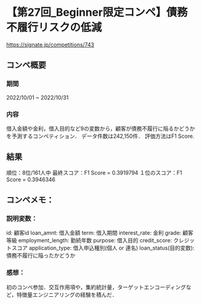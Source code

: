 # 【第27回_Beginner限定コンペ】債務不履行リスクの低減
https://signate.jp/competitions/743


## コンペ概要
### 期間
2022/10/01 ~ 2022/10/31

### 内容
借入金額や金利，借入目的など9の変数から，顧客が債務不履行に陥るかどうかを予測するコンペティション．
データ件数は242,150件．
評価方法はF1 Score.

## 結果
順位：8位/161人中
最終スコア：F1 Score = 0.3919794
１位のスコア：F1 Score = 0.3946346


## コンペメモ：
### 説明変数：
id: 顧客id
loan_amnt: 借入金額
term: 借入期間
interest_rate: 金利
grade: 顧客等級
employment_length: 勤続年数
purpose: 借入目的
credit_score: クレジットスコア
application_type: 借入申込種別(個人 or 連名)
loan_status(目的変数): 債務不履行に陥ったかどうか

### 感想：
初のコンペ参加．交互作用項や，集約統計量，ターゲットエンコーディングなど，特徴量エンジニアリングの経験を積んだ．